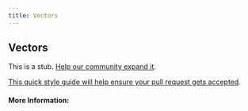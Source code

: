 ```yaml
---
title: Vectors
---
```


## Vectors

This is a stub. [Help our community expand it](https://github.com/freecodecamp/guides/tree/master/src/pages/articles/math/linear-algebra/vectors/index.md).

[This quick style guide will help ensure your pull request gets accepted](https://github.com/freeCodeCamp/guides/blob/master/README.md).

<!-- The article goes here, in GitHub-flavored Markdown. Feel free to add YouTube videos, images, and CodePen/JSBin embeds  -->

#### More Information:
<!-- Please add any articles you think might be helpful to read before writing the article -->


